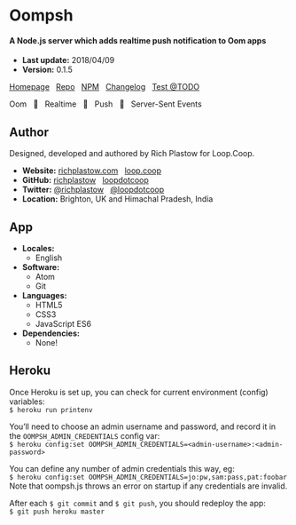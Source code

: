 # Oompsh

#### A Node.js server which adds realtime push notification to Oom apps

+ __Last update:__  2018/04/09
+ __Version:__      0.1.5

[Homepage](http://oompsh.loop.coop/) &nbsp;
[Repo](https://github.com/loopdotcoop/oompsh) &nbsp;
[NPM](https://www.npmjs.com/package/oompsh) &nbsp;
[Changelog](http://oompsh.loop.coop/CHANGELOG) &nbsp;
[Test @TODO](http://oompsh.loop.coop/support/test.html)

Oom &nbsp;
🔅 &nbsp;
Realtime &nbsp;
🌟 &nbsp;
Push &nbsp;
🎉 &nbsp;
Server-Sent Events




## Author

Designed, developed and authored by Rich Plastow for Loop.Coop.

+ __Website:__
  [richplastow.com](http://richplastow.com/) &nbsp;
  [loop.coop](https://loop.coop/)
+ __GitHub:__
  [richplastow](https://github.com/richplastow) &nbsp;
  [loopdotcoop](https://github.com/loopdotcoop)
+ __Twitter:__
  [@richplastow](https://twitter.com/richplastow) &nbsp;
  [@loopdotcoop](https://twitter.com/loopdotcoop)
+ __Location:__
  Brighton, UK and Himachal Pradesh, India




## App

+ __Locales:__
  - English
+ __Software:__
  - Atom
  - Git
+ __Languages:__
  - HTML5
  - CSS3
  - JavaScript ES6
+ __Dependencies:__
  - None!




## Heroku

Once Heroku is set up, you can check for current environment (config) variables:  
`$ heroku run printenv`  

You’ll need to choose an admin username and password, and record it in the
`OOMPSH_ADMIN_CREDENTIALS` config var:  
`$ heroku config:set OOMPSH_ADMIN_CREDENTIALS=<admin-username>:<admin-password>`

You can define any number of admin credentials this way, eg:  
`$ heroku config:set OOMPSH_ADMIN_CREDENTIALS=jo:pw,sam:pass,pat:foobar`  
Note that oompsh.js throws an error on startup if any credentials are invalid.

After each `$ git commit` and `$ git push`, you should redeploy the app:  
`$ git push heroku master`
